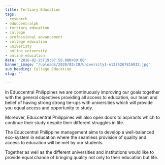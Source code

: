 ```yaml
---
title: Tertiary Education
tags:
- research
- educcentralph
- tertiary education
- college
- professional advancement
- college education
- univeristy
- online university
- online education
date: '2018-02-25T19:07:50.000+00:00'
banner_image: "/uploads/2020/03/28/University1-e1375267816932.jpg"
sub_heading: College Education
slug: ''

---
```

In Educcentral Philippines we are continuously improving our goals together with the general objectives providing all access to education, our team and belief of having strong strong tie-ups with universities which will provide you equal access and opportunity to study.

Moreover, Educcentral Philippines will also open doors to aspirants which to continue their study despite their different struggles in life.

The Educcentral Philippine management aims to develop a well-balanced eco-system in education where the seamless provision of quality and access to education will be met by our students.

Together as well as the different universities and institutions would like to provide equal chance of bringing quality not only to their education but life.